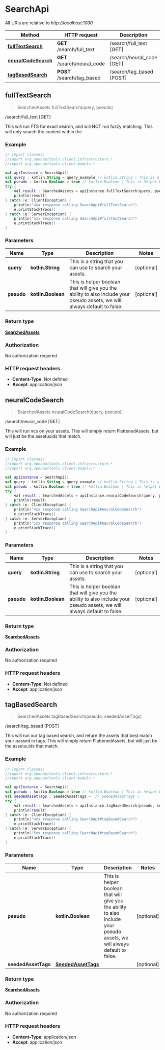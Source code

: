 # SearchApi

All URIs are relative to *http://localhost:1000*

Method | HTTP request | Description
------------- | ------------- | -------------
[**fullTextSearch**](SearchApi#fullTextSearch) | **GET** /search/full_text | /search/full_text [GET]
[**neuralCodeSearch**](SearchApi#neuralCodeSearch) | **GET** /search/neural_code | /search/neural_code [GET]
[**tagBasedSearch**](SearchApi#tagBasedSearch) | **POST** /search/tag_based | /search/tag_based [POST]


<a id="fullTextSearch"></a>
## **fullTextSearch**
> SearchedAssets fullTextSearch(query, pseudo)

/search/full_text [GET]

This will run FTS for exact search, and will NOT run fuzzy matching. This will only search the content within the 

### Example
```kotlin
// Import classes:
//import org.openapitools.client.infrastructure.*
//import org.openapitools.client.models.*

val apiInstance = SearchApi()
val query : kotlin.String = query_example // kotlin.String | This is a string that you can use to search your assets.
val pseudo : kotlin.Boolean = true // kotlin.Boolean | This is helper boolean that will give you the ability to also include your pseudo assets, we will always default to false.
try {
    val result : SearchedAssets = apiInstance.fullTextSearch(query, pseudo)
    println(result)
} catch (e: ClientException) {
    println("4xx response calling SearchApi#fullTextSearch")
    e.printStackTrace()
} catch (e: ServerException) {
    println("5xx response calling SearchApi#fullTextSearch")
    e.printStackTrace()
}
```

### Parameters

Name | Type | Description  | Notes
------------- | ------------- | ------------- | -------------
 **query** | **kotlin.String**| This is a string that you can use to search your assets. | [optional]
 **pseudo** | **kotlin.Boolean**| This is helper boolean that will give you the ability to also include your pseudo assets, we will always default to false. | [optional]

### Return type

[**SearchedAssets**](SearchedAssets)

### Authorization

No authorization required

### HTTP request headers

 - **Content-Type**: Not defined
 - **Accept**: application/json

<a id="neuralCodeSearch"></a>
## **neuralCodeSearch**
> SearchedAssets neuralCodeSearch(query, pseudo)

/search/neural_code [GET]

This will run ncs on your assets. This will simply return FlattenedAssets, but will just be the assetuuids that match.

### Example
```kotlin
// Import classes:
//import org.openapitools.client.infrastructure.*
//import org.openapitools.client.models.*

val apiInstance = SearchApi()
val query : kotlin.String = query_example // kotlin.String | This is a string that you can use to search your assets.
val pseudo : kotlin.Boolean = true // kotlin.Boolean | This is helper boolean that will give you the ability to also include your pseudo assets, we will always default to false.
try {
    val result : SearchedAssets = apiInstance.neuralCodeSearch(query, pseudo)
    println(result)
} catch (e: ClientException) {
    println("4xx response calling SearchApi#neuralCodeSearch")
    e.printStackTrace()
} catch (e: ServerException) {
    println("5xx response calling SearchApi#neuralCodeSearch")
    e.printStackTrace()
}
```

### Parameters

Name | Type | Description  | Notes
------------- | ------------- | ------------- | -------------
 **query** | **kotlin.String**| This is a string that you can use to search your assets. | [optional]
 **pseudo** | **kotlin.Boolean**| This is helper boolean that will give you the ability to also include your pseudo assets, we will always default to false. | [optional]

### Return type

[**SearchedAssets**](SearchedAssets)

### Authorization

No authorization required

### HTTP request headers

 - **Content-Type**: Not defined
 - **Accept**: application/json

<a id="tagBasedSearch"></a>
## **tagBasedSearch**
> SearchedAssets tagBasedSearch(pseudo, seededAssetTags)

/search/tag_based [POST]

This will run our tag based search, and return the assets that best match your passed in tags. This will simply return FlattenedAssets, but will just be the assetuuids that match.

### Example
```kotlin
// Import classes:
//import org.openapitools.client.infrastructure.*
//import org.openapitools.client.models.*

val apiInstance = SearchApi()
val pseudo : kotlin.Boolean = true // kotlin.Boolean | This is helper boolean that will give you the ability to also include your pseudo assets, we will always default to false.
val seededAssetTags : SeededAssetTags =  // SeededAssetTags | 
try {
    val result : SearchedAssets = apiInstance.tagBasedSearch(pseudo, seededAssetTags)
    println(result)
} catch (e: ClientException) {
    println("4xx response calling SearchApi#tagBasedSearch")
    e.printStackTrace()
} catch (e: ServerException) {
    println("5xx response calling SearchApi#tagBasedSearch")
    e.printStackTrace()
}
```

### Parameters

Name | Type | Description  | Notes
------------- | ------------- | ------------- | -------------
 **pseudo** | **kotlin.Boolean**| This is helper boolean that will give you the ability to also include your pseudo assets, we will always default to false. | [optional]
 **seededAssetTags** | [**SeededAssetTags**](SeededAssetTags)|  | [optional]

### Return type

[**SearchedAssets**](SearchedAssets)

### Authorization

No authorization required

### HTTP request headers

 - **Content-Type**: application/json
 - **Accept**: application/json

